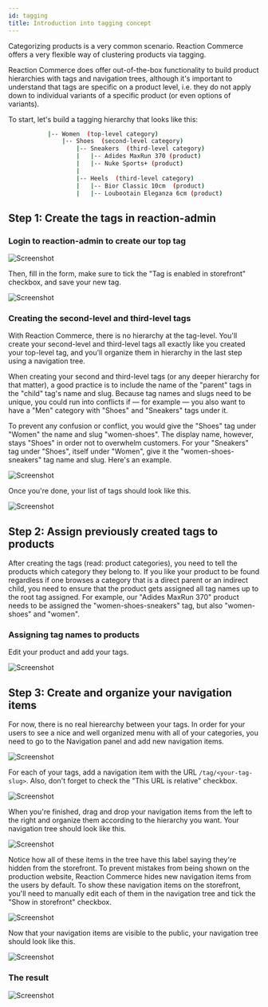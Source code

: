 ```yaml
---
id: tagging
title: Introduction into tagging concept
---
```

    
Categorizing products is a very common scenario. Reaction Commerce offers a very flexible way of clustering products via tagging.

Reaction Commerce does offer out-of-the-box functionality to build product hierarchies with tags and navigation trees, although it's important to understand that tags are specific on a product level, i.e. they do not apply down to individual variants of a specific product (or even options of variants).

To start, let's build a tagging hierarchy that looks like this:

```sh
           |-- Women  (top-level category)
               |-- Shoes  (second-level category)
                   |-- Sneakers  (third-level category)
                   |   |-- Adides MaxRun 370 (product)
                   |   |-- Nuke Sports+ (product)
                   |
                   |-- Heels  (third-level category)
                   |   |-- Bior Classic 10cm  (product)
                   |   |-- Loubootain Eleganza 6cm (product)
```

## Step 1: Create the tags in reaction-admin

### Login to reaction-admin to create our top tag

![Screenshot](/assets/reaction-admin-tagging-step-1.png)

Then, fill in the form, make sure to tick the "Tag is enabled in storefront" checkbox, and save your new tag.

![Screenshot](/assets/reaction-admin-tagging-step-1-2.png)

### Creating the second-level and third-level tags

With Reaction Commerce, there is no hierarchy at the tag-level. You'll create your second-level and third-level tags all exactly like you created your top-level tag, and you'll organize them in hierarchy in the last step using a navigation tree.

When creating your second and third-level tags (or any deeper hierarchy for that matter), a good practice is to include the name of the "parent" tags in the "child" tag's name and slug. Because tag names and slugs need to be unique, you could run into conflicts if — for example — you also want to have a "Men" category with "Shoes" and "Sneakers" tags under it.

To prevent any confusion or conflict, you would give the "Shoes" tag under "Women" the name and slug "women-shoes". The display name, however, stays "Shoes" in order not to overwhelm customers. For your "Sneakers" tag under "Shoes", itself under "Women", give it the "women-shoes-sneakers" tag name and slug. Here's an example.

![Screenshot](/assets/reaction-admin-tagging-step-2.png)

Once you're done, your list of tags should look like this.

![Screenshot](/assets/reaction-admin-tagging-step-2-2.png)

## Step 2: Assign previously created tags to products

After creating the tags (read: product categories), you need to tell the products which category they belong to. If you like your product to be found regardless if one browses a category that is a direct parent or an indirect child, you need to ensure that the product gets assigned all tag names up to the root tag assigned. For example, our "Adides MaxRun 370" product needs to be assigned the "women-shoes-sneakers" tag, but also "women-shoes" and "women".

### Assigning tag names to products

Edit your product and add your tags.

![Screenshot](/assets/reaction-admin-tagging-step-3.png)

## Step 3: Create and organize your navigation items 

For now, there is no real hierearchy between your tags. In order for your users to see a nice and well organized menu with all of your categories, you need to go to the Navigation panel and add new navigation items.

![Screenshot](/assets/reaction-admin-tagging-step-4.png)

For each of your tags, add a navigation item with the URL `/tag/<your-tag-slug>`. Also, don't forget to check the "This URL is relative" checkbox.

![Screenshot](/assets/reaction-admin-tagging-step-4-2.png)

When you're finished, drag and drop your navigation items from the left to the right and organize them according to the hierarchy you want. Your navigation tree should look like this.

![Screenshot](/assets/reaction-admin-tagging-step-4-3.png)

Notice how all of these items in the tree have this label saying they're hidden from the storefront. To prevent mistakes from being shown on the production website, Reaction Commerce hides new navigation items from the users by default. To show these navigation items on the storefront, you'll need to manually edit each of them in the navigation tree and tick the "Show in storefront" checkbox.

![Screenshot](/assets/reaction-admin-tagging-step-4-4.png)

Now that your navigation items are visible to the public, your navigation tree should look like this.

![Screenshot](/assets/reaction-admin-tagging-step-4-5.png)

### The result

![Screenshot](/assets/reaction-admin-tagging-step-5.png)
